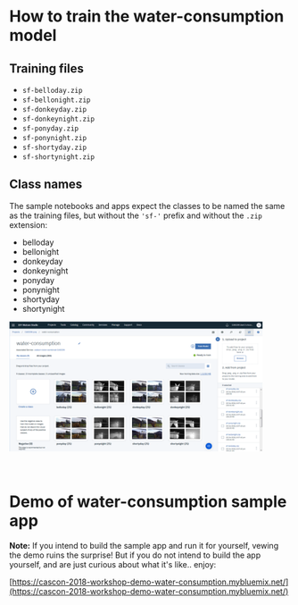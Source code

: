 # How to train the water-consumption model

## Training files
- `sf-belloday.zip`
- `sf-bellonight.zip`
- `sf-donkeyday.zip`
- `sf-donkeynight.zip`
- `sf-ponyday.zip`
- `sf-ponynight.zip`
- `sf-shortyday.zip`
- `sf-shortynight.zip`


## Class names
The sample notebooks and apps expect the classes to be named the same as the training files, but without the `'sf-'` prefix and without the `.zip` extension:
- belloday
- bellonight
- donkeyday
- donkeynight
- ponyday
- ponynight
- shortyday
- shortynight


<img src='../images-of-tools/train-water-consumption-model.png' width='90%'/>

<p>&nbsp;</p>

# Demo of water-consumption sample app
**Note:** If you intend to build the sample app and run it for yourself, vewing the demo ruins the surprise!  But if you do not intend to build the app yourself, and are just curious about what it's like.. enjoy:

[https://cascon-2018-workshop-demo-water-consumption.mybluemix.net/](https://cascon-2018-workshop-demo-water-consumption.mybluemix.net/)


